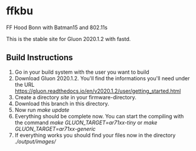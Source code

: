 # ffkbu
FF Hood Bonn with Batman15 and 802.11s


This is the stable site for Gluon 2020.1.2 with fastd.


## Build Instructions

1. Go in your build system with the user you want to build
2. Download Gluon 2020.1.2. You'll find the informations you'll need under the URL https://gluon.readthedocs.io/en/v2020.1.2/user/getting_started.html
3. Create a directory *site* in your firmware-directory.
4. Download this branch in this directory.
5. Now run *make update*
6. Everything should be complete now. You can start the compiling with the command *make GLUON_TARGET=ar71xx-tiny* or *make GLUON_TARGET=ar71xx-generic*
7. If everything works you should find your files now in the directory *./output/images/*
